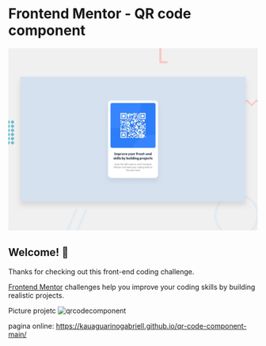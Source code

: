 # Frontend Mentor - QR code component

![Design preview for the QR code component coding challenge](./design/desktop-preview.jpg)

## Welcome! 👋

Thanks for checking out this front-end coding challenge.

[Frontend Mentor](https://www.frontendmentor.io) challenges help you improve your coding skills by building realistic projects.

Picture projetc
![qrcodecomponent](https://github.com/Kauaguarinogabriell/qr-code-component-main/assets/111528352/385276b3-6361-4d29-9306-19138def4daf)

pagina online: https://kauaguarinogabriell.github.io/qr-code-component-main/
